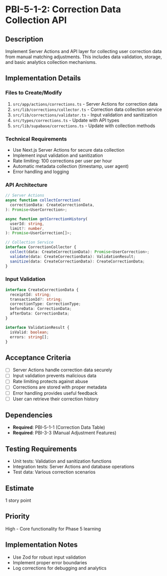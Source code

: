 # PBI-5-1-2: Correction Data Collection API

## Description

Implement Server Actions and API layer for collecting user correction data from manual
matching adjustments. This includes data validation, storage, and basic analytics
collection mechanisms.

## Implementation Details

### Files to Create/Modify

1. `src/app/actions/corrections.ts` - Server Actions for correction data
2. `src/lib/corrections/collector.ts` - Correction data collection service
3. `src/lib/corrections/validator.ts` - Input validation and sanitization
4. `src/types/corrections.ts` - Update with API types
5. `src/lib/supabase/corrections.ts` - Update with collection methods

### Technical Requirements

- Use Next.js Server Actions for secure data collection
- Implement input validation and sanitization
- Rate limiting: 100 corrections per user per hour
- Automatic metadata collection (timestamp, user agent)
- Error handling and logging

### API Architecture

```typescript
// Server Actions
async function collectCorrection(
  correctionData: CreateCorrectionData,
): Promise<UserCorrection>;

async function getCorrectionHistory(
  userId: string,
  limit?: number,
): Promise<UserCorrection[]>;

// Collection Service
interface CorrectionCollector {
  collect(data: CreateCorrectionData): Promise<UserCorrection>;
  validate(data: CreateCorrectionData): ValidationResult;
  sanitize(data: CreateCorrectionData): CreateCorrectionData;
}
```

### Input Validation

```typescript
interface CreateCorrectionData {
  receiptId: string;
  transactionId?: string;
  correctionType: CorrectionType;
  beforeData: CorrectionData;
  afterData: CorrectionData;
}

interface ValidationResult {
  isValid: boolean;
  errors: string[];
}
```

## Acceptance Criteria

- [ ] Server Actions handle correction data securely
- [ ] Input validation prevents malicious data
- [ ] Rate limiting protects against abuse
- [ ] Corrections are stored with proper metadata
- [ ] Error handling provides useful feedback
- [ ] User can retrieve their correction history

## Dependencies

- **Required**: PBI-5-1-1 (Correction Data Table)
- **Required**: PBI-3-3 (Manual Adjustment Features)

## Testing Requirements

- Unit tests: Validation and sanitization functions
- Integration tests: Server Actions and database operations
- Test data: Various correction scenarios

## Estimate

1 story point

## Priority

High - Core functionality for Phase 5 learning

## Implementation Notes

- Use Zod for robust input validation
- Implement proper error boundaries
- Log corrections for debugging and analytics

